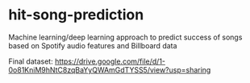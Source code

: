 # hit-song-prediction
Machine learning/deep learning approach to predict success of songs based on Spotify audio features and Billboard data

Final dataset: https://drive.google.com/file/d/1-0o81KniM9hNtC8zqBaYyQWAmGdTYSS5/view?usp=sharing
